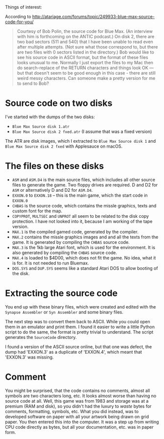 Things of interest:

According to http://atariage.com/forums/topic/249933-blue-max-source-code-for-you/

> Courtesy of Bob Polin, the source code for Blue Max. (An interview with him is forthcoming on the ANTIC podcast.)
> On disk 2, there are two bad sectors (511 and 540) that I have been unable to read even after multiple attempts. (Not sure what those correspond to, but there are two files with 0 sectors listed in the directory.)
> Bob would like to see his source code in ASCII format, but the format of these files looks unusual to me. Normally I just export the files to my Mac then do search-replace of the RETURN characters and things look OK — but that doesn't seem to be good enough in this case - there are still weird messy characters. Can someone make a pretty version for me to send to Bob?

# Source code on two disks

I've started with the dumps of the two disks:

- `Blue Max Source disk 1.atr`
- `Blue Max Source disk 2 fxed.atr` (I assume that was a fixed version)

The ATR are disk images, which I extracted to `Blue Max Source disk 1` and `Blue Max Source disk 2 fxed` with Applesauce on macOS.

# The files on these disks

- `ASM` and `ASM.D4` is the main source files, which includes all other source files to generate the game. Two floppy drives are required. D and D2 for `ASM` or alternatively D and D2 for `ASM.D4`.
- `EXXON.0` to `EXXON.18` – this is the main game, which the start code in `EXXON.0`
- `CHBAS` is the source code, which contains the missle graphics, texts and custom font for the map.
- `COPYPROT`, `MULTSEC` and `UNPROT` all seem to be related to the disk copy protection. I have not looked into it, because I am working of the tape version.
- `MAX.1` is the compiled gamed code, generated by the compiler.
- `MAX.2` contains the missle graphics images and and all the texts from the game. It is generated by compiling the `CHBAS` source code.
- `MAX.3` is the 1kb large Atari font, which is used for the environment. It is also generated by compiling the `CHBAS` source code.
- `MAX.4` is loaded to $4D00, which does not fit the game. No idea, what it is for. It is not needed to run Bluemax.
- `DOS.SYS` and `DUP.SYS` seems like a standard Atari DOS to allow booting of the disk.

# Extracting the source code

You end up with these binary files, which were created and edited with the `Synapse Assembler` or `Syn Assembler` and some binary files.

The next step was to convert them back to ASCII. While you could open them in an emulator and print them. I found it easier to write a little Python script to do the same, the format is pretty trivial to understand. The script generates the `SourceCode` directory.

I found a version of the ASCII source online, but that one was defect, the dump had 'EXXON.3' as a duplicate of 'EXXON.4', which meant that 'EXXON.3' was missing.

# Comment

You might be surprised, that the code contains no comments, almost all symbols are two characters long, etc. It looks almost worse than having no source code at all. Well, this game was from 1983 and storage was at a premium (RAM and disk), so you didn't had the luxury to *waste* bytes for comments, formatting, symbols, etc. What you did instead, was to developed software on paper with all your artwork being drawn on grid paper. You then entered this into the computer. It was a step up from writing CPU code directly as bytes, but all your documentation, etc. was in paper form.
